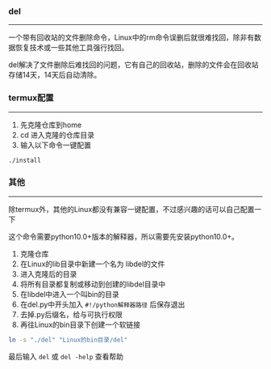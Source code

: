 ### del
---
一个带有回收站的文件删除命令，Linux中的rm命令误删后就很难找回，除非有数据恢复技术或一些其他工具强行找回。

del解决了文件删除后难找回的问题，它有自己的回收站，删除的文件会在回收站存储14天，14天后自动清除。

### termux配置
---
1. 先克隆仓库到home
3. cd 进入克隆的仓库目录
4. 输入以下命令一键配置
```bash
./install
```


### 其他
---
除termux外，其他的Linux都没有兼容一键配置，不过感兴趣的话可以自己配置一下

这个命令需要python10.0+版本的解释器，所以需要先安装python10.0+。

1. 克隆仓库
2. 在Linux的lib目录中新建一个名为 libdel的文件
3. 进入克隆后的目录
4. 将所有目录都复制或移动到创建的libdel目录中
5. 在libdel中进入一个叫bin的目录
6. 在del.py中开头加入 `#!/python解释器路径` 后保存退出
7. 去掉.py后缀名，给与可执行权限
8. 再往Linux的bin目录下创建一个软链接
```bash
ln -s "./del" "Linux的bin目录/del"
```

最后输入 `del` 或 `del -help` 查看帮助
